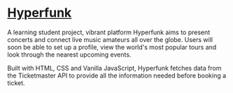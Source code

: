 # [Hyperfunk](https://harfore.github.io/Alive2027/)
A learning student project, vibrant platform Hyperfunk aims to present concerts and connect live music amateurs all over the globe. Users will soon be able to set up a profile, view the world's most popular tours and look through the nearest upcoming events.

Built with HTML, CSS and Vanilla JavaScript, Hyperfunk fetches data from the Ticketmaster API to provide all the information needed before booking a ticket.
